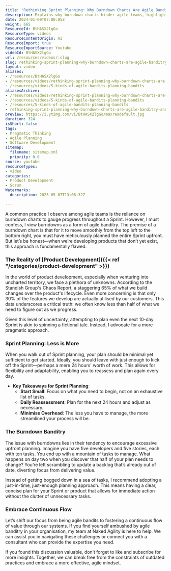 ```yaml
---
title: 'Rethinking Sprint Planning: Why Burndown Charts Are Agile Banditry and What to Do Instead'
description: Explains why burndown charts hinder agile teams, highlighting the pitfalls of detailed upfront planning and advocating for minimal, adaptive Sprint planning and continuous flow.
date: 2024-01-09T07:00:05Z
weight: 665
ResourceId: BtHASX2lgGo
ResourceType: videos
ResourceContentOrigin: AI
ResourceImport: true
ResourceImportSource: Youtube
videoId: BtHASX2lgGo
url: /resources/videos/:slug
slug: rethinking-sprint-planning-why-burndown-charts-are-agile-banditry-and-what-to-do-instead
layout: video
aliases:
- /resources/BtHASX2lgGo
- /resources/videos/rethinking-sprint-planning-why-burndown-charts-are-agile-banditry-and-what-to-do-instead
- /resources/videos/5-kinds-of-agile-bandits-planning-bandits
aliasesArchive:
- /resources/videos/rethinking-sprint-planning-why-burndown-charts-are-agile-banditry-and-what-to-do-instead
- /resources/videos/5-kinds-of-agile-bandits-planning-bandits
- /resources/5-kinds-of-agile-bandits-planning-bandits
- rethinking-sprint-planning-why-burndown-charts-are-agile-banditry-and-what-to-do-instead
preview: https://i.ytimg.com/vi/BtHASX2lgGo/maxresdefault.jpg
duration: 324
isShort: false
tags:
- Pragmatic Thinking
- Agile Planning
- Software Development
sitemap:
  filename: sitemap.xml
  priority: 0.6
source: youtube
resourceTypes:
- video
categories:
- Product Development
- Scrum
Watermarks:
  description: 2025-05-07T13:06:32Z

---
```

A common practice I observe among agile teams is the reliance on burndown charts to gauge progress throughout a Sprint. However, I must confess, I view burndowns as a form of agile banditry. The premise of a burndown chart is that for it to move smoothly from the top left to the bottom right, you must have meticulously planned the entire Sprint upfront. But let’s be honest—when we’re developing products that don’t yet exist, this approach is fundamentally flawed.

### The Reality of [Product Development]({{< ref "/categories/product-development" >}})

In the world of product development, especially when venturing into uncharted territory, we face a plethora of unknowns. According to the Standish Group's Chaos Report, a staggering 65% of what we build changes over the product's lifecycle. Even more concerning is that only 30% of the features we develop are actually utilised by our customers. This data underscores a critical truth: we often know less than half of what we need to figure out as we progress. 

Given this level of uncertainty, attempting to plan even the next 10-day Sprint is akin to spinning a fictional tale. Instead, I advocate for a more pragmatic approach. 

### Sprint Planning: Less is More

When you walk out of Sprint planning, your plan should be minimal yet sufficient to get started. Ideally, you should leave with just enough to kick off the Sprint—perhaps a mere 24 hours' worth of work. This allows for flexibility and adaptability, enabling you to reassess and plan again every day. 

- **Key Takeaways for Sprint Planning**:
  - **Start Small**: Focus on what you need to begin, not on an exhaustive list of tasks.
  - **Daily Reassessment**: Plan for the next 24 hours and adjust as necessary.
  - **Minimise Overhead**: The less you have to manage, the more streamlined your process will be.

### The Burndown Banditry

The issue with burndowns lies in their tendency to encourage excessive upfront planning. Imagine you have five developers and five stories, each with ten tasks. You end up with a mountain of tasks to manage. What happens on day two when you discover that half of your plan needs to change? You’re left scrambling to update a backlog that’s already out of date, diverting focus from delivering value.

Instead of getting bogged down in a sea of tasks, I recommend adopting a just-in-time, just-enough planning approach. This means having a clear, concise plan for your Sprint or product that allows for immediate action without the clutter of unnecessary tasks.

### Embrace Continuous Flow

Let’s shift our focus from being agile bandits to fostering a continuous flow of value through our systems. If you find yourself ambushed by agile banditry in your organisation, my team at Naked Agility is here to help. We can assist you in navigating these challenges or connect you with a consultant who can provide the expertise you need.

If you found this discussion valuable, don’t forget to like and subscribe for more insights. Together, we can break free from the constraints of outdated practices and embrace a more effective, agile mindset.
